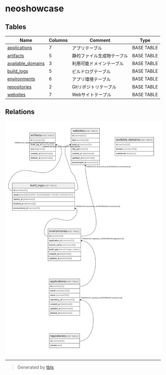 # neoshowcase

## Tables

| Name | Columns | Comment | Type |
| ---- | ------- | ------- | ---- |
| [applications](applications.md) | 7 | アプリテーブル | BASE TABLE |
| [artifacts](artifacts.md) | 5 | 静的ファイル生成物テーブル | BASE TABLE |
| [available_domains](available_domains.md) | 3 | 利用可能ドメインテーブル | BASE TABLE |
| [build_logs](build_logs.md) | 5 | ビルドログテーブル | BASE TABLE |
| [environments](environments.md) | 6 | アプリ環境テーブル | BASE TABLE |
| [repositories](repositories.md) | 2 | Gitリポジトリテーブル | BASE TABLE |
| [websites](websites.md) | 7 | Webサイトテーブル | BASE TABLE |

## Relations

![er](schema.svg)

---

> Generated by [tbls](https://github.com/k1LoW/tbls)
